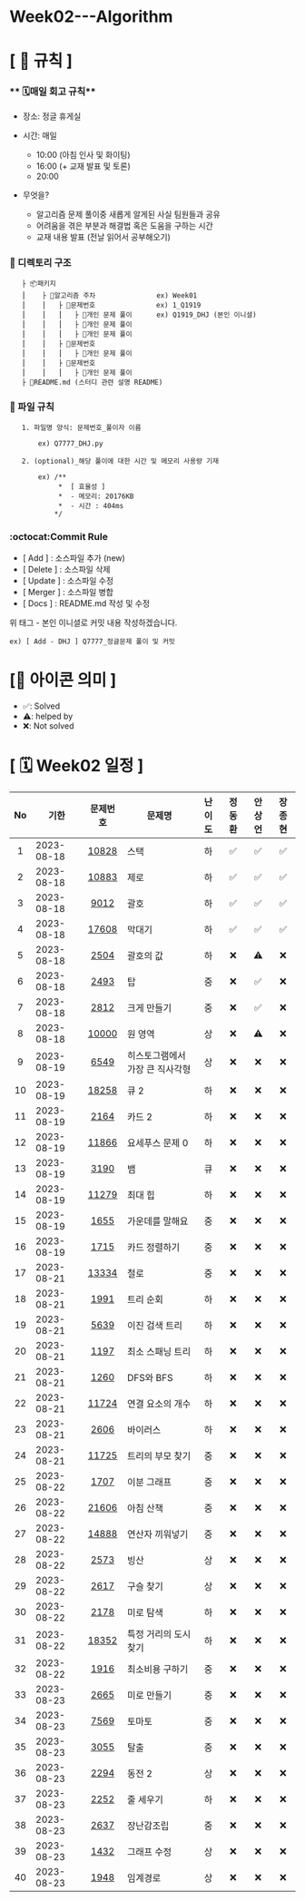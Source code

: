 # Week02---Algorithm

# **[ 🚫 규칙 ]**

### ** 🗓매일 회고 규칙**
- 장소: 정글 휴게실
- 시간: 매일
    - 10:00  (아침 인사 및 화이팅)
    - 16:00  (+ 교재 발표 및 토론)
    - 20:00  
    
- 무엇을?
    - 알고리즘 문제 풀이중 새롭게 알게된 사실 팀원들과 공유
    - 어려움을 겪은 부분과 해결법 혹은 도움을 구하는 시간
    - 교재 내용 발표 (전날 읽어서 공부해오기)

### **📌 디렉토리 구조**

       ├ 📦패키지
       ⎮    ├ 📁알고리즘 주차               ex) Week01
       ⎮    ⎮   ├ 📁문제번호               ex) 1_Q1919
       ⎮    ⎮   ⎮   ├︎ 📃개인 문제 풀이      ex) Q1919_DHJ (본인 이니셜)
       ⎮    ⎮   ⎮   ├︎ 📃개인 문제 풀이
       ⎮    ⎮   ⎮   ├ 📃개인 문제 풀이
       ⎮    ⎮   ├ 📁문제번호  
       ⎮    ⎮   ⎮   ├︎ 📃개인 문제 풀이
       ⎮    ⎮   ├ 📁문제번호
       ⎮    ⎮   ⎮   ├ 📃개인 문제 풀이
       ├ 📝README.md (스터디 관련 설명 README)


### **📌 파일 규칙**

       1. 파일명 양식: 문제번호_풀이자 이름
   
           ex) Q7777_DHJ.py

       2. (optional)_해당 풀이에 대한 시간 및 메모리 사용량 기재
           
           ex) /**
                *  [ 효율성 ]
                *  - 메모리: 20176KB
                *  - 시간 : 404ms
               */

### **:octocat:Commit Rule** ###
- [ Add ]    : 소스파일 추가 (new)
- [ Delete ] : 소스파일 삭제
- [ Update ] : 소스파일 수정
- [ Merger ] : 소스파일 병합
- [ Docs ]   : README.md 작성 및 수정

위 태그 - 본인 이니셜로 커밋 내용 작성하겠습니다.

    ex) [ Add - DHJ ] Q7777_정글문제 풀이 및 커밋

# **[📌 아이콘 의미 ]**
- ✅: Solved
- ⚠️: helped by
- ❌: Not solved

# **[ 🗓 Week02 일정 ]**

|No|기한|문제번호|문제명|난이도|정동환|안상언|장종현
|:-:|------|:-----:|-------|:-----:|:-----:|:-----:|:-----:|
|1|2023-08-18|[10828](https://www.acmicpc.net/problem/10828)|스택|하|✅|✅|✅|
|2|2023-08-18|[10883](https://www.acmicpc.net/problem/10883)|제로|하|✅|✅|✅|
|3|2023-08-18|[9012](https://www.acmicpc.net/problem/9012)|괄호|하|✅|✅|✅|
|4|2023-08-18|[17608](https://www.acmicpc.net/problem/17608)|막대기|하|✅|✅|✅|
|5|2023-08-18|[2504](https://www.acmicpc.net/problem/2504)|괄호의 값|하|❌|⚠️|❌|
|6|2023-08-18|[2493](https://www.acmicpc.net/problem/2493)|탑|중|❌|✅|❌|
|7|2023-08-18|[2812](https://www.acmicpc.net/problem/2812)|크게 만들기|중|❌|✅|❌|
|8|2023-08-18|[10000](https://www.acmicpc.net/problem/10000)|원 영역|상|❌|⚠️|❌|
|9|2023-08-19|[6549](https://www.acmicpc.net/problem/6549)|히스토그램에서 가장 큰 직사각형|상|❌|❌|❌|
|10|2023-08-19|[18258](https://www.acmicpc.net/problem/18258)|큐 2|하|❌|❌|❌|
|11|2023-08-19|[2164](https://www.acmicpc.net/problem/2164)|카드 2|하|❌|❌|❌|
|12|2023-08-19|[11866](https://www.acmicpc.net/problem/11866)|요세푸스 문제 0|하|❌|❌|❌|
|13|2023-08-19|[3190](https://www.acmicpc.net/problem/3190)|뱀|큐|❌|❌|❌|
|14|2023-08-19|[11279](https://www.acmicpc.net/problem/11279)|최대 힙|하|❌|❌|❌|
|15|2023-08-19|[1655](https://www.acmicpc.net/problem/1655)|가운데를 말해요|중|❌|❌|❌|
|16|2023-08-19|[1715](https://www.acmicpc.net/problem/1715)|카드 정렬하기|중|❌|❌|❌|
|17|2023-08-21|[13334](https://www.acmicpc.net/problem/13334)|철로|중|❌|❌|❌|
|18|2023-08-21|[1991](https://www.acmicpc.net/problem/1991)|트리 순회|하|❌|❌|❌|
|19|2023-08-21|[5639](https://www.acmicpc.net/problem/5639)|이진 검색 트리|하|❌|❌|❌|
|20|2023-08-21|[1197](https://www.acmicpc.net/problem/1197)|최소 스패닝 트리|하|❌|❌|❌|
|21|2023-08-21|[1260](https://www.acmicpc.net/problem/1260)|DFS와 BFS|하|❌|❌|❌|
|22|2023-08-21|[11724](https://www.acmicpc.net/problem/11724)|연결 요소의 개수|하|❌|❌|❌|
|23|2023-08-21|[2606](https://www.acmicpc.net/problem/2606)|바이러스|하|❌|❌|❌|
|24|2023-08-21|[11725](https://www.acmicpc.net/problem/11725)|트리의 부모 찾기|중|❌|❌|❌|
|25|2023-08-22|[1707](https://www.acmicpc.net/problem/1707)|이분 그래프|중|❌|❌|❌|
|26|2023-08-22|[21606](https://www.acmicpc.net/problem/21606)|아침 산책|중|❌|❌|❌|
|27|2023-08-22|[14888](https://www.acmicpc.net/problem/14888)|연산자 끼워넣기|중|❌|❌|❌|
|28|2023-08-22|[2573](https://www.acmicpc.net/problem/2573)|빙산|상|❌|❌|❌|
|29|2023-08-22|[2617](https://www.acmicpc.net/problem/2617)|구슬 찾기|상|❌|❌|❌|
|30|2023-08-22|[2178](https://www.acmicpc.net/problem/2178)|미로 탐색|하|❌|❌|❌|
|31|2023-08-22|[18352](https://www.acmicpc.net/problem/18352)|특정 거리의 도시 찾기|하|❌|❌|❌|
|32|2023-08-22|[1916](https://www.acmicpc.net/problem/1916)|최소비용 구하기|중|❌|❌|❌|
|33|2023-08-23|[2665](https://www.acmicpc.net/problem/2665)|미로 만들기|중|❌|❌|❌|
|34|2023-08-23|[7569](https://www.acmicpc.net/problem/7569)|토마토|중|❌|❌|❌|
|35|2023-08-23|[3055](https://www.acmicpc.net/problem/3055)|탈출|중|❌|❌|❌|
|36|2023-08-23|[2294](https://www.acmicpc.net/problem/2294)|동전 2|상|❌|❌|❌|
|37|2023-08-23|[2252](https://www.acmicpc.net/problem/2252)|줄 세우기|하|❌|❌|❌|
|38|2023-08-23|[2637](https://www.acmicpc.net/problem/2637)|장난감조립|중|❌|❌|❌|
|39|2023-08-23|[1432](https://www.acmicpc.net/problem/1432)|그래프 수정|상|❌|❌|❌|
|40|2023-08-23|[1948](https://www.acmicpc.net/problem/1948)|임계경로|상|❌|❌|❌|

